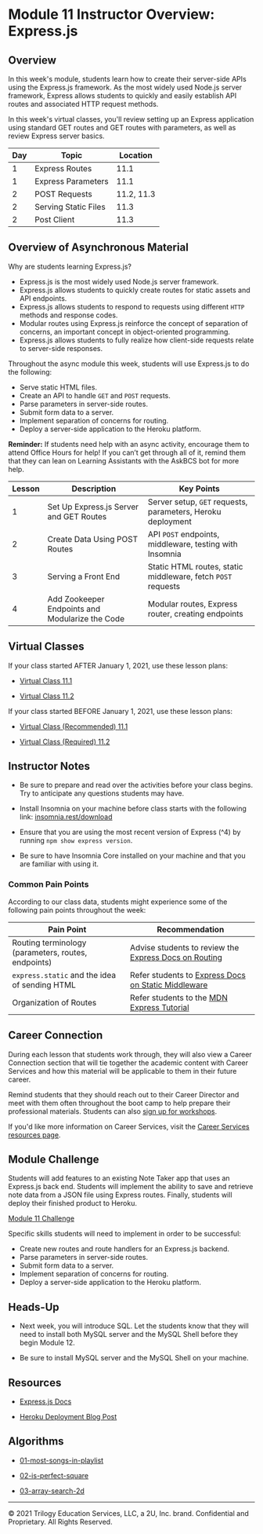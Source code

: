 # Module 11 Instructor Overview: Express.js

## Overview

In this week's module, students learn how to create their server-side APIs using the Express.js framework. As the most widely used Node.js server framework, Express allows students to quickly and easily establish API routes and associated HTTP request methods.

In this week's virtual classes, you'll review setting up an Express application using standard GET routes and GET routes with parameters, as well as review Express server basics.

| Day | Topic                | Location   |
| --- | -------------------- | ---------- |
| 1   | Express Routes       | 11.1       |
| 1   | Express Parameters   | 11.1       |
| 2   | POST Requests        | 11.2, 11.3 |
| 2   | Serving Static Files | 11.3       |
| 2   | Post Client          | 11.3       |

## Overview of Asynchronous Material

Why are students learning Express.js?

* Express.js is the most widely used Node.js server framework.
* Express.js allows students to quickly create routes for static assets and API endpoints.
* Express.js allows students to respond to requests using different `HTTP` methods and response codes.
* Modular routes using Express.js reinforce the concept of separation of concerns, an important concept in object-oriented programming.
* Express.js allows students to fully realize how client-side requests relate to server-side responses.

Throughout the async module this week, students will use Express.js to do the following:

* Serve static HTML files.
* Create an API to handle `GET` and `POST` requests.
* Parse parameters in server-side routes.
* Submit form data to a server.
* Implement separation of concerns for routing.
* Deploy a server-side application to the Heroku platform.

**Reminder:** If students need help with an async activity, encourage them to attend Office Hours for help! If you can’t get through all of it, remind them that they can lean on Learning Assistants with the AskBCS bot for more help.

| Lesson | Description                                     | Key Points                                                   |
| ------ | ----------------------------------------------- | ------------------------------------------------------------ |
| 1      | Set Up Express.js Server and GET Routes         | Server setup, `GET` requests, parameters, Heroku deployment  |
| 2      | Create Data Using POST Routes                   | API `POST` endpoints, middleware, testing with Insomnia      |
| 3      | Serving a Front End                             | Static HTML routes, static middleware, fetch `POST` requests |
| 4      | Add Zookeeper Endpoints and Modularize the Code | Modular routes, Express router, creating endpoints           |

## Virtual Classes

If your class started AFTER January 1, 2021, use these lesson plans:

* [Virtual Class 11.1](./11.1-REQUIRED.md)

* [Virtual Class 11.2](./11.2-REQUIRED.md)

If your class started BEFORE January 1, 2021, use these lesson plans:

* [Virtual Class (Recommended) 11.1](./11.1-RECOMMENDED.md)

* [Virtual Class (Required) 11.2](./11.2-REQUIRED.md)

## Instructor Notes

* Be sure to prepare and read over the activities before your class begins. Try to anticipate any questions students may have.

* Install Insomnia on your machine before class starts with the following link: [insomnia.rest/download](https://insomnia.rest/download)

* Ensure that you are using the most recent version of Express (^4) by running `npm show express version`.

* Be sure to have Insomnia Core installed on your machine and that you are familiar with using it.

### Common Pain Points

According to our class data, students might experience some of the following pain points throughout the week:

| Pain Point                                          | Recommendation                                                                                                                                                 |
| --------------------------------------------------- | -------------------------------------------------------------------------------------------------------------------------------------------------------------- |
| Routing terminology (parameters, routes, endpoints) | Advise students to review the [Express Docs on Routing](https://expressjs.com/en/guide/routing.html)                                                           |
| `express.static` and the idea of sending HTML       | Refer students to [Express Docs on Static Middleware](https://expressjs.com/en/starter/static-files.html)                                                      |
| Organization of Routes                              | Refer students to the [MDN Express Tutorial](https://developer.mozilla.org/en-US/docs/Learn/Server-side/Express_Nodejs/routes#create_the_catalog_route_module) |

## Career Connection

During each lesson that students work through, they will also view a Career Connection section that will tie together the academic content with Career Services and how this material will be applicable to them in their future career.

Remind students that they should reach out to their Career Director and meet with them often throughout the boot camp to help prepare their professional materials. Students can also [sign up for workshops](https://careerservicesonlineevents.splashthat.com/).

If you'd like more information on Career Services, visit the [Career Services resources page](https://mycareerspot.org/).

## Module Challenge

Students will add features to an existing Note Taker app that uses an Express.js back end. Students will implement the ability to save and retrieve note data from a JSON file using Express routes. Finally, students will deploy their finished product to Heroku.

[Module 11 Challenge](../../01-Class-Content/11-Express/02-Challenge/README.md)

Specific skills students will need to implement in order to be successful:

* Create new routes and route handlers for an Express.js backend.
* Parse parameters in server-side routes.
* Submit form data to a server.
* Implement separation of concerns for routing.
* Deploy a server-side application to the Heroku platform.

## Heads-Up

* Next week, you will introduce SQL. Let the students know that they will need to install both MySQL server and the MySQL Shell before they begin Module 12.

* Be sure to install MySQL server and the MySQL Shell on your machine.

## Resources

* [Express.js Docs](https://expressjs.com/en/api.html)

* [Heroku Deployment Blog Post](https://coding-boot-camp.github.io/full-stack/heroku/heroku-deployment-guide)

## Algorithms

* [01-most-songs-in-playlist](../../01-Class-Content/11-Express/03-Algorithms/01-most-songs-in-playlist)

* [02-is-perfect-square](../../01-Class-Content/11-Express/03-Algorithms/02-is-perfect-square)

* [03-array-search-2d](../../01-Class-Content/11-Express/03-Algorithms/03-array-search-2d)

---
© 2021 Trilogy Education Services, LLC, a 2U, Inc. brand. Confidential and Proprietary. All Rights Reserved.
